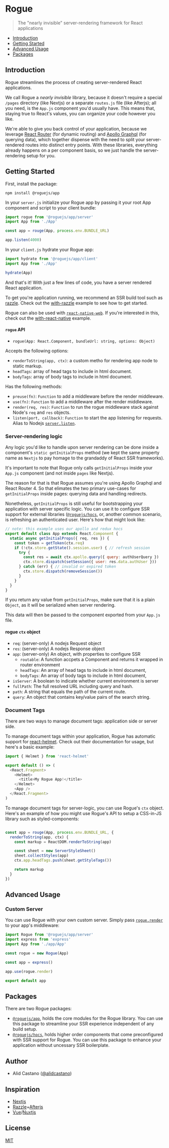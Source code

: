 # Rogue

> The "nearly invisible" server-rendering framework for React applications

- [Introduction](#introduction)
- [Getting Started](#getting-started)
- [Advanced Usage](#advanced-usage)
- [Packages](#packages)

## Introduction

Rogue streamlines the process of creating server-rendered React applications.

We call Rogue a _nearly invisible_ library, because it doesn't require a special `/pages` directory (like Nextjs) or a separate `routes.js` file (like Afterjs); all you need, is the `App.js` component you'd usually have. This means that, staying true to React's values, you can organize your code however you like.

We're able to give you back control of your application, because we leverage [React Router](https://github.com/ReactTraining/react-router/) (for dynamic routing) and [Apollo Graphql](https://github.com/apollographql/apollo-client) (for querying data), which together dispense with the need to split your server-rendered routes into distinct entry points. With these libraries, everything already happens on a per component basis, so we just handle the server-rendering setup for you.

## Getting Started

First, install the package: 

```
npm install @roguejs/app
```

In your `server.js` initialize your Rogue app by passing it your root App component and script to your client bundle: 

```js
import rogue from '@roguejs/app/server'
import App from './App'

const app = rouge(App, process.env.BUNDLE_URL)

app.listen(4000)
```

In your `client.js` hydrate your Rogue app:

```js
import hydrate from '@roguejs/app/client'
import App from './App'

hydrate(App)
```

And that's it! With just a few lines of code, you have a server rendered React application.

To get you're application running, we recommend an SSR build tool such as [razzle](https://github.com/jaredpalmer/razzle). Check out the [with-razzle](https://github.com/alidcastano/rogue.js/tree/master/examples/with-razzle) example to see how to get started.

Rogue can also be used with [`react-native-web`](https://github.com/necolas/react-native-web/). If you're interested in this, check out the [with-react-native](https://github.com/alidcastano/rogue.js/tree/master/examples/with-react-native) example.

#### `rogue` API

* `rogue(App: React.Component, bundleUrl: string, options: Object)`

Accepts the following options:
* `renderToString(app, ctx)`: a custom metho for rendering app node to static markup.
* `headTags`: array of head tags to include in html document.
* `bodyTags`: array of body tags to include in html document.

Has the following methods:

* `preuse(fn)`: `Function` to add a middleware before the render middleware.
* `use(fn)`: `Function` to add a middleware after the render middleware.
* `render(req, res)`: `Function` to run the rogue middleware stack against Node's `req` and `res` objects.
* `listen(port, callback)`: `Function` to start the app listening for requests. Alias to Nodejs [`server.listen`](https://nodejs.org/dist/latest-v6.x/docs/api/http.html#http_server_listen_port_hostname_backlog_callback).

### Server-rendering logic

Any logic you'd like to handle upon server rendering can be done inside a component's `static getInitialProps` method (we kept the same property name as `Nextjs` to pay homage to the grandaddy of React SSR frameworks).

It's important to note that Rogue only calls `getInitialProps` inside your `App.js` component (and not inside `pages` like Nextjs).

The reason for that is that Rogue assumes you're using Apollo Graphql and React Router 4. So that elimates the two primary use-cases for `getInitialProps` inside pages: querying data and handling redirects.

Nonetheless, `getInitialProps` is still useful for bootstrapping your application with server specific logic. You can use it to configure SSR support for external libraries ([`@roguejs/hocs`](https://github.com/alidcastano/rogue.js/tree/master/packages/rogue-hocs), or, another common scenario, is refreshing an authenticated user. Here's how that might look like:

```js
// note: this example uses our apollo and redux hocs
export default class App extends React.Component {
  static async getInitialProps({ req, res }) {
    const token = getToken(ctx.req)
    if (!ctx.store.getState().session.user) { // refresh session
      try {
        const res = await ctx.apollo.query({ query: authUserQuery })
        ctx.store.dispatch(setSession({ user: res.data.authUser }))
      } catch (err) { // invalid or expired token 
        ctx.store.dispatch(removeSession())
      }
    }
  }
}
```

If you return any value from `getInitialProps`, make sure that it is a plain `Object`, as it will be serialized when server rendering.

This data will then be passed to the component exported from your `App.js` file.

#### rogue `ctx` object

- `req`: (server-only) A nodejs Request object
- `res`: (server-only) A nodejs Response object
- `app`: (server-only) An object, with properties to configure SSR
  - `routable`: A function accpets a Component and returns it wrapped in router environment
  - `headTags`: An array of head tags to include in html document,
  - `bodyTags`: An array of body tags to include in html document,
- `isServer`: A boolean to indicate whether current environment is server
- `fullPath`: The full resolved URL including query and hash.
- `path`: A string that equals the path of the current route.
- `query`: An object that contains key/value pairs of the search string.

### Document Tags 

There are two ways to manage document tags: application side or server side. 

To manage document tags within your application, Rogue has automatic support for [react-helmet](https://github.com/nfl/react-helmet). Check out their documentation for usage, but here's a basic example: 

```js
import { Helmet } from 'react-helmet'

export default () => (
  <React.Fragment>
    <Helmet>
      <title>My Rogue App!</title>
    </Helmet>
    <App />
  </React.Fragment>
)
```

To manage document tags for server-logic, you can use Rogue's `ctx` object. Here's an example of how you might use Rogue's API to setup a CSS-in-JS library such as styled-components:

```js

const app = rouge(App, process.env.BUNDLE_URL, {
  renderToString(app, ctx) {
    const markup = ReactDOM.renderToString(app)

    const sheet = new ServerStyleSheet()
    sheet.collectStyles(app)
    ctx.app.headTags.push(sheet.getStyleTags())

    return markup
  }
})
```

## Advanced Usage

### Custom Server

You can use Rogue with your own custom server. Simply pass [`rogue.render`](https://github.com/alidcastano/rogue.js/tree/master/packages/rogue-app#rogue-api) to your app's middleware:

```js
import Rogue from '@roguejs/app/server'
import express from 'express'
import App from './app/App'

const rogue = new Rogue(App)

const app = express()

app.use(rogue.render)

export default app
```

## Packages 

There are two Rogue packages: 

- [`@roguejs/app`](https://github.com/alidcastano/rogue.js/tree/master/packages/rogue-app), holds the core modules for the Rogue library. You can use this package to streamline your SSR experience independent of any build setup.
- [`@roguejs/hocs`](https://github.com/alidcastano/rogue.js/tree/master/packages/rogue-hocs), holds
higher order components that come preconfigured with SSR support for Rogue. You can use this package to enhance your application without uncessary SSR boilerplate.

## Author

- Alid Castano ([@alidcastano](https://twitter.com/alidcastano))

## Inspiration

- [Nextjs](https://github.com/zeit/next.js/)
- [Razzle](https://github.com/jaredpalmer/razzle)+[Afterjs](https://github.com/jaredpalmer/after.js)
- [Vue](https://github.com/vuejs/vue)/[Nuxtjs](https://github.com/nuxt/nuxt.js)

## License

[MIT](/LICENSE.md)
